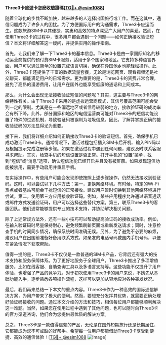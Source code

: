 **Three3卡旅遊卡怎麽收驗證碼[[TG💪+ @esim1088](https://t.me/s/esim1088)]**

随着全球化的步伐不断加快，越来越多的人选择出国旅行或工作。而在这其中，通信问题成为了许多人的困扰。为了方便国际用户的沟通需求，Three3卡应运而生。这款旅游SIM卡以其便捷、实惠和高效的特点深受广大用户的喜爱。然而，在使用Three3卡的过程中，很多用户都会遇到一个问题——如何正确接收验证短信？本文将详细解答这一疑问，并提供实用的操作指南。

首先，让我们来了解一下Three3卡的基本信息。Three3卡是由一家国际知名的移动运营商提供的预付费SIM卡服务，适用于多个国家和地区。它支持多种语言界面，用户可以通过简单的设置完成语言切换，确保在异国他乡也能轻松操作。此外，Three3卡还提供了丰富的数据流量套餐，无论是浏览网页、观看视频还是社交聊天，都能满足用户的日常需求。更为重要的是，Three3卡的资费非常合理，避免了高昂的漫游费用，让用户在国外也能享受低廉的通话和上网成本。

那么，为什么会出现无法接收验证短信的问题呢？其实，这主要与Three3卡的网络特性有关。由于Three3卡采用的是虚拟运营商模式，其信号覆盖范围可能会受到一定的限制。尤其是在一些偏远地区或者信号较弱的地方，接收验证码的成功率会有所下降。此外，部分国家和地区的电信运营商可能对Three3卡的短信功能设置了特殊的过滤机制，导致验证码被误判为垃圾信息。因此，了解并掌握正确的接收验证码的方法显得尤为重要。

接下来，我们将详细介绍如何正确接收Three3卡的验证短信。首先，确保手机已成功激活Three3卡。通常情况下，激活过程包括插入SIM卡后开机、输入PIN码以及根据提示完成注册等步骤。如果在激活过程中遇到任何问题，建议及时联系客服寻求帮助。其次，检查手机的短信设置是否正常。打开手机的“设置”菜单，找到“短信”或“消息”选项，确认短信功能已经开启并且没有被屏蔽。如果发现短信功能被禁用，需要手动启用并重启手机。

在实际操作中，有些用户可能会发现即使按照上述步骤操作，仍然无法接收到验证码。这时，可以尝试以下几种方法：第一，更换网络环境。有时候，特定的Wi-Fi热点或者基站可能会干扰短信的正常接收。建议用户暂时切换到其他网络环境进行尝试。第二，使用第三方应用接收验证码。例如，某些应用程序允许通过语音通话或邮件方式发送验证码，用户可以选择这些替代方案。第三，联系Three3卡的客服团队。他们通常能够提供专业的技术支持，并协助解决相关问题。

除了上述常规方法外，还有一些小技巧可以帮助提高验证码的接收成功率。例如，在输入验证码时尽量保持耐心，避免频繁刷新页面或重新发送请求；同时，注意检查手机的时间同步情况，确保系统时间准确无误。另外，为了避免不必要的麻烦，建议用户在出国前准备好备用联系方式，如亲友的电话号码或国内手机号码，以便在紧急情况下获取帮助。

值得一提的是，Three3卡不仅仅是一款普通的SIM卡产品，它背后还有强大的技术支持和服务保障体系。为了更好地服务于全球用户，Three3卡推出了多项增值服务，比如在线客服、自助查询工具以及多语言支持等。这些功能不仅提升了用户体验，也增强了产品的竞争力。对于初次使用Three3卡的用户来说，不妨先从基础功能入手，逐步熟悉各项操作流程，这样可以更加从容地应对各种突发状况。

最后，我们再来总结一下本文的重点内容。Three3卡作为一种高效的国际通信解决方案，为用户带来了极大的便利。然而，要想充分发挥其优势，就需要正确处理好验证码接收的问题。通过本文介绍的方法和技巧，相信每位用户都能够顺利解决这一难题。当然，如果您在使用过程中遇到了其他问题，也可以随时向Three3卡的官方渠道咨询，他们会为您提供最优质的解决方案。

总之，Three3卡是一款值得信赖的产品，无论是在国外短期旅行还是长期居住，它都能成为您不可或缺的好帮手。希望每一位用户都能借助Three3卡享受到便捷、高效的通信体验！[[TG💪+ @esim1088](https://t.me/s/esim1088) ![Image](https://i.postimg.cc/4NQfJmqS/Snipaste-2025-05-13-00-14-12.png)]